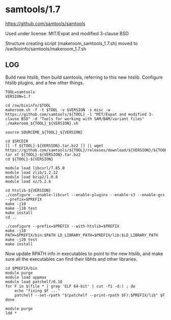 samtools/1.7
=============

<https://github.com/samtools/samtools>

Used under license:
MIT/Expat and modified 3-clause BSD

Structure creating script (makeroom_samtools_1.7.sh) moved to /sw/bioinfo/samtools/makeroom_1.7.sh

LOG
---

Build new htslib, then build samtools, referring to this new htslib.
Configure htslib plugins, and a few other things.


    TOOL=samtools
    VERSION=1.7

    cd /sw/bioinfo/$TOOL
    makeroom.sh -f -t $TOOL -v $VERSION -s misc -w https://github.com/samtools/${TOOL} -l "MIT/Expat and modified 3-clause BSD" -d "Tools for working with SAM/BAM/variant files"
    ./makeroom_${TOOL}_${VERSION}.sh

    source SOURCEME_${TOOL}_${VERSION}

    cd $SRCDIR
    [[ -f ${TOOL}-${VERSION}.tar.bz2 ]] || wget https://github.com/samtools/${TOOL}/releases/download/${VERSION}/${TOOL}-${VERSION}.tar.bz2
    tar xf ${TOOL}-${VERSION}.tar.bz2 
    cd ${TOOL}-${VERSION}

    module load libcurl/7.85.0
    module load zlib/1.2.12
    module load bzip2/1.0.8
    module load xz/5.2.6

    cd htslib-${VERSION}
    ./configure --enable-libcurl --enable-plugins --enable-s3 --enable-gcs --prefix=$PREFIX
    make -j10
    make -j10 test
    make install
    cd ..

    ./configure --prefix=$PREFIX --with-htslib=$PREFIX
    make -j10
    PATH=$PREFIX/bin:$PATH LD_LIBRARY_PATH=$PREFIX/lib:$LD_LIBRARY_PATH  make -j20 test
    make install


Now update RPATH info in executables to point to the new htslib, and make sure
all the executables can find their libhts and other libraries.

    cd $PREFIX/bin
    module purge
    module load uppmax
    module load patchelf/0.10
    for F in $(file * | grep 'ELF 64-bit' | cut -f1 -d:) ; do
        echo "fixing $F ..."
        patchelf --set-rpath "$(patchelf --print-rpath $F):$PREFIX/lib" $F
    done

    module purge
    ldd *

